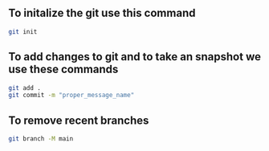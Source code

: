 ## To initalize the git use this command
```bash
git init
```
## To add changes to git and to take an snapshot we use these commands
```bash
git add .
git commit -m "proper_message_name"
```
## To remove recent branches

```bash
git branch -M main
```
